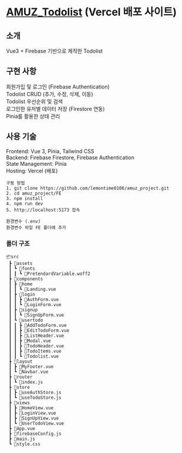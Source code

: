 # [AMUZ_Todolist](https://amuz-project.vercel.app/) (Vercel 배포 사이트)

## 소개
Vue3 + Firebase 기반으로 제작한 Todolist

## 구현 사항
회원가입 및 로그인 (Firebase Authentication) <br>
Todolist CRUD (추가, 수정, 삭제, 이동) <br>
Todolist 우선순위 및 검색 <br>
로그인한 유저별 데이터 저장 (Firestore 연동) <br>
Pinia를 활용한 상태 관리

## 사용 기술
Frontend: Vue 3, Pinia, Tailwind CSS <br>
Backend: Firebase Firestore, Firebase Authentication <br>
State Management: Pinia <br>
Hosting: Vercel (배포) 

```
구동 방법
1. git clone https://github.com/lemontime0106/amuz_project.git
2. cd amuz_project/FE
3. npm install
4. npm run dev
5. http://localhost:5173 접속

환경변수 (.env)
환경변수 파일 FE 폴더에 추가
```

### 폴더 구조
```
📦src
 ┣ 📂assets
 ┃ ┗ 📂fonts
 ┃ ┃ ┗ 📜PretendardVariable.woff2
 ┣ 📂components
 ┃ ┣ 📂home
 ┃ ┃ ┗ 📜Landing.vue
 ┃ ┣ 📂login
 ┃ ┃ ┣ 📜AuthForm.vue
 ┃ ┃ ┗ 📜LoginForm.vue
 ┃ ┣ 📂signup
 ┃ ┃ ┗ 📜SignUpForm.vue
 ┃ ┗ 📂usertodo
 ┃ ┃ ┣ 📜AddTodoForm.vue
 ┃ ┃ ┣ 📜EditTodoForm.vue
 ┃ ┃ ┣ 📜ListHeader.vue
 ┃ ┃ ┣ 📜Modal.vue
 ┃ ┃ ┣ 📜TodoHeader.vue
 ┃ ┃ ┣ 📜TodoItems.vue
 ┃ ┃ ┗ 📜Todolist.vue
 ┣ 📂layout
 ┃ ┣ 📜MyFooter.vue
 ┃ ┗ 📜Navbar.vue
 ┣ 📂router
 ┃ ┗ 📜index.js
 ┣ 📂store
 ┃ ┣ 📜useAuthStore.js
 ┃ ┗ 📜useTodoStore.js
 ┣ 📂views
 ┃ ┣ 📜HomeView.vue
 ┃ ┣ 📜LoginView.vue
 ┃ ┣ 📜SignUpView.vue
 ┃ ┗ 📜UserTodoView.vue
 ┣ 📜App.vue
 ┣ 📜firebaseConfig.js
 ┣ 📜main.js
 ┗ 📜style.css
```


